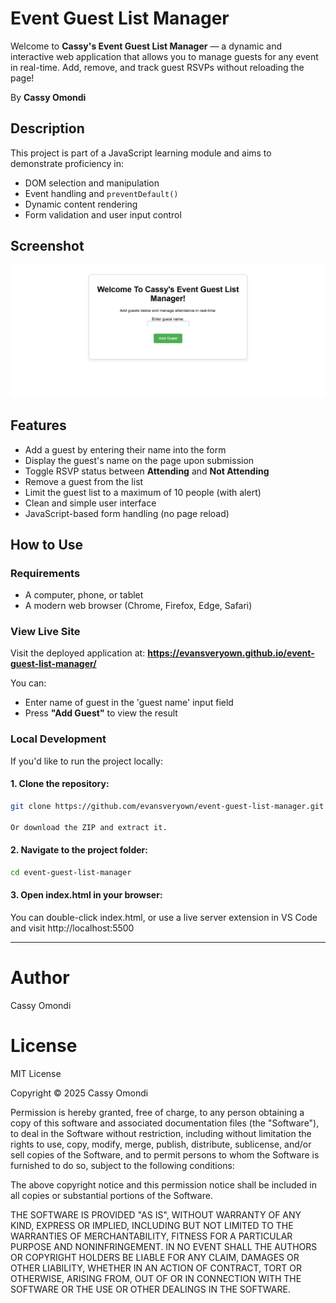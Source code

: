 # Event Guest List Manager

Welcome to **Cassy's Event Guest List Manager** — a dynamic and interactive web application that allows you to manage guests for any event in real-time. Add, remove, and track guest RSVPs without reloading the page!


By **Cassy Omondi**

## Description

This project is part of a JavaScript learning module and aims to demonstrate proficiency in:
- DOM selection and manipulation
- Event handling and `preventDefault()`
- Dynamic content rendering
- Form validation and user input control

## Screenshot

![Screenshot of App](Screenshot.png)

## Features

- Add a guest by entering their name into the form
- Display the guest's name on the page upon submission
- Toggle RSVP status between **Attending** and **Not Attending**
- Remove a guest from the list
- Limit the guest list to a maximum of 10 people (with alert)
- Clean and simple user interface
- JavaScript-based form handling (no page reload)

## How to Use

### Requirements
- A computer, phone, or tablet
- A modern web browser (Chrome, Firefox, Edge, Safari)

### View Live Site

Visit the deployed application at: **https://evansveryown.github.io/event-guest-list-manager/**

You can:
- Enter name of guest in the 'guest name' input field
- Press **"Add Guest"** to view the result

### Local Development

If you'd like to run the project locally:

#### 1. Clone the repository:
```bash
git clone https://github.com/evansveryown/event-guest-list-manager.git

Or download the ZIP and extract it.
```

#### 2. Navigate to the project folder:
```bash
cd event-guest-list-manager
```

#### 3. Open index.html in your browser:
You can double-click index.html, or use a live server extension in VS Code and visit http://localhost:5500

 --- 
 
# Author

Cassy Omondi

# License

MIT License

Copyright © 2025 Cassy Omondi

Permission is hereby granted, free of charge, to any person obtaining a copy of this software and associated documentation files (the "Software"), to deal in the Software without restriction, including without limitation the rights to use, copy, modify, merge, publish, distribute, sublicense, and/or sell copies of the Software, and to permit persons to whom the Software is furnished to do so, subject to the following conditions:

The above copyright notice and this permission notice shall be included in all copies or substantial portions of the Software.

THE SOFTWARE IS PROVIDED "AS IS", WITHOUT WARRANTY OF ANY KIND, EXPRESS OR IMPLIED, INCLUDING BUT NOT LIMITED TO THE WARRANTIES OF MERCHANTABILITY, FITNESS FOR A PARTICULAR PURPOSE AND NONINFRINGEMENT. IN NO EVENT SHALL THE AUTHORS OR COPYRIGHT HOLDERS BE LIABLE FOR ANY CLAIM, DAMAGES OR OTHER LIABILITY, WHETHER IN AN ACTION OF CONTRACT, TORT OR OTHERWISE, ARISING FROM, OUT OF OR IN CONNECTION WITH THE SOFTWARE OR THE USE OR OTHER DEALINGS IN THE SOFTWARE.